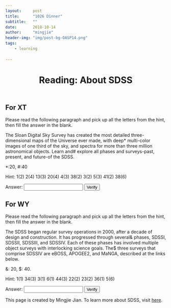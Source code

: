 ```yaml
---
layout:     post
title:      "1026 Dinner"
subtitle:   ""
date:       2018-10-14
author:     "mingjie"
header-img: "img/post-bg-OASP14.png"
tags:
    - learning

---
```


<script>
  function ans_xt(){
    if (document.getElementById('xt_ans').value == 'happybirxt'){
  alert('The answer is right!')
  document.getElementById('answercontent_xt').hidden = false;
  document.getElementById('answersheet_xt').hidden = true;
    }
    else{
  alert('The answer is wrong T_T; please try again')
    }
  }

  function ans_wy(){
    if (document.getElementById('wy_ans').value == 'tjbomddwy'){
  alert('The answer is right!')
  document.getElementById('answercontent_wy').hidden = false;
  document.getElementById('answersheet_wy').hidden = true;
    }
    else{
  alert('The answer is wrong T_T; please try again')
    }
  }

</script>

<body>
<header>
<h1> Reading: About SDSS </h1>
</header>

<section>
<h2> For XT</h2>
<p>
Please read the following paragraph and pick up all the letters from the hint, then fill the answer in the blank.
</p>
<p>
The Sloan Digital Sky Survey has created the most detailed three-dimensional maps of the Universe ever made, with deep* multi-color images of one third of the sky, and spectra for more than three million astronomical objects. Learn and# explore all phases and surveys-past, present, and future-of the SDSS.
</p>
</section>


<section id='answersheet_xt'>

*:20, #:40 <br>

Hint: 1(2) 2(4) 13(3) 20(4) 4(3) 38(2) 3(2) 5(3) 41(2) 38(6) <br>

Answer: <input type="email" name="xt_ans" id="xt_ans" /> <button type="submit" onclick=ans_xt()>Verify</button>
</section>

<section hidden id='answercontent_xt'>
<picture>
<img src="1026dinner_img/HB_xt.png" alt="hb_xt" style="width:100%;">
</picture>
<p>
<h3>Which galaxies are used in this image?</h3>
<div id="letterlist" class="hidden" style="overflow: visible;">
<div>
<dl>
<dt class="letterlisthead">Letter   SDSS ID <small>(click for more information)</small></dt>

<dt>H   <a href="http://cas.sdss.org/dr7/en/tools/explore/obj.asp?id=587733608561442856">587733608561442856</a></dt>

<dt>O   <a href="http://cas.sdss.org/dr7/en/tools/explore/obj.asp?id=587736543089000513">587736543089000513   </a></dt>

<dt>P   <a href="http://cas.sdss.org/dr7/en/tools/explore/obj.asp?id=587728668803006586">587728668803006586   </a></dt>

<dt>P   <a href="http://cas.sdss.org/dr7/en/tools/explore/obj.asp?id=587728931330982204">587728931330982204   </a></dt>

<dt>T   <a href="http://cas.sdss.org/dr7/en/tools/explore/obj.asp?id=587732701790666878">587732701790666878   </a></dt>

<dt>T   <a href="http://cas.sdss.org/dr7/en/tools/explore/obj.asp?id=587726032791404626">587726032791404626   </a></dt>

<dt>Y   <a href="http://cas.sdss.org/dr7/en/tools/explore/obj.asp?id=587725775607169322">587725775607169322   </a></dt>

<dt>Y   <a href="http://cas.sdss.org/dr7/en/tools/explore/obj.asp?id=587735489208778875">587735489208778875   </a></dt>

<dt>a   <a href="http://cas.sdss.org/dr7/en/tools/explore/obj.asp?id=587741532254109848">587741532254109848   </a></dt>

<dt>a   <a href="http://cas.sdss.org/dr7/en/tools/explore/obj.asp?id=587730774426452217">587730774426452217   </a></dt>

<dt>b   <a href="http://cas.sdss.org/dr7/en/tools/explore/obj.asp?id=588017719576625235">588017719576625235   </a></dt>

<dt>d   <a href="http://cas.sdss.org/dr7/en/tools/explore/obj.asp?id=587739407301279839">587739407301279839   </a></dt>

<dt>h   <a href="http://cas.sdss.org/dr7/en/tools/explore/obj.asp?id=588023048016035879">588023048016035879   </a></dt>

<dt>i   <a href="http://cas.sdss.org/dr7/en/tools/explore/obj.asp?id=587736584977580389">587736584977580389   </a></dt>

<dt>r   <a href="http://cas.sdss.org/dr7/en/tools/explore/obj.asp?id=587739721376989338">587739721376989338   </a></dt>

<dt>t   <a href="http://cas.sdss.org/dr7/en/tools/explore/obj.asp?id=588017979992441297">588017979992441297   </a></dt>

<dt>x   <a href="http://cas.sdss.org/dr7/en/tools/explore/obj.asp?id=587738947194388877">587738947194388877   </a></dt>

</dl>
</div>
</div>
</p>
</section>

<section>
<h2> For WY</h2>
<p>
Please read the following paragraph and pick up all the letters from the hint, then fill the answer in the blank.
</p>
<p>
The SDSS began regular survey operations in 2000, after a decade of design and construction.  It has progressed through several& phases, SDSSI, SDSSII, SDSSIII, and SDSSIV. Each of these phases has involved multiple object surveys with interlocking science goals.  The$ three surveys that comprise SDSSIV are eBOSS, APOGEE2, and MaNGA, described at the links below.
</p>
</section>

<section id='answersheet_wy'>

&: 20, $: 40. <br>

Hint: 1(1) 34(3) 3(1) 6(1) 44(3) 22(2) 23(2) 36(1) 5(6)<br>

Answer: <input type="email" name="wy_ans"  id="wy_ans" /> <button type="submit" onclick=ans_wy()>Verify</button>
</section>

<section hidden id='answercontent_wy'>
<picture>
<img src="1026dinner_img/HB_wy.png" alt="hb_wy" style="width:100%;">
</picture>

<div id="letterlist" class="hidden" style="overflow: visible;">
<div>
<dl>
<dt class="letterlisthead">Letter   SDSS ID <small>(click for more information)</small></dt>

<dt>A   <a href="http://cas.sdss.org/dr7/en/tools/explore/obj.asp?id=588011101032546573">588011101032546573</a></dt>

<dt>H   <a href="http://cas.sdss.org/dr7/en/tools/explore/obj.asp?id=587733608561442856">587733608561442856</a></dt>

<dt>P   <a href="http://cas.sdss.org/dr7/en/tools/explore/obj.asp?id=587728931330982204">587728931330982204</a></dt>

<dt>T   <a href="http://cas.sdss.org/dr7/en/tools/explore/obj.asp?id=587725083039563953">587725083039563953</a></dt>

<dt>T   <a href="http://cas.sdss.org/dr7/en/tools/explore/obj.asp?id=587741391036612754">587741391036612754</a></dt>

<dt>Y   <a href="http://cas.sdss.org/dr7/en/tools/explore/obj.asp?id=587735489208778875">587735489208778875</a></dt>

<dt>Y   <a href="http://cas.sdss.org/dr7/en/tools/explore/obj.asp?id=587735348038468080">587735348038468080</a></dt>

<dt>a   <a href="http://cas.sdss.org/dr7/en/tools/explore/obj.asp?id=587729782813491982">587729782813491982</a></dt>

<dt>b   <a href="http://cas.sdss.org/dr7/en/tools/explore/obj.asp?id=587729776370450597">587729776370450597</a></dt>

<dt>d   <a href="http://cas.sdss.org/dr7/en/tools/explore/obj.asp?id=588017726548476142">588017726548476142</a></dt>

<dt>h   <a href="http://cas.sdss.org/dr7/en/tools/explore/obj.asp?id=588023048016035879">588023048016035879</a></dt>

<dt>i   <a href="http://cas.sdss.org/dr7/en/tools/explore/obj.asp?id=587731186736169172">587731186736169172</a></dt>

<dt>o   <a href="http://cas.sdss.org/dr7/en/tools/explore/obj.asp?id=587736543089000513">587736543089000513</a></dt>

<dt>p   <a href="http://cas.sdss.org/dr7/en/tools/explore/obj.asp?id=587729774758133902">587729774758133902</a></dt>

<dt>r   <a href="http://cas.sdss.org/dr7/en/tools/explore/obj.asp?id=587739721376989338">587739721376989338</a></dt>

<dt>w   <a href="http://cas.sdss.org/dr7/en/tools/explore/obj.asp?id=587722982838436141">587722982838436141</a></dt>

<dt>y   <a href="http://cas.sdss.org/dr7/en/tools/explore/obj.asp?id=587736477060300967">587736477060300967</a></dt>

</dl>
</div>
</div>

</section>

<footer>
This page is created by Mingjie Jian. To learn more about SDSS, visit <a href="https://www.sdss.org/"> here</a>.
</footer>
</body>
